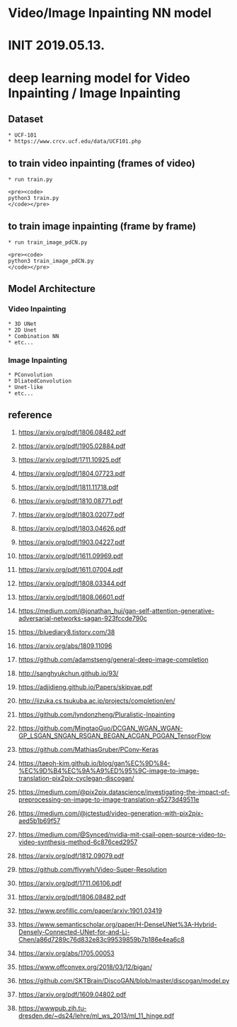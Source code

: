 
# Video/Image Inpainting NN model
# INIT 2019.05.13.
# deep learning model for Video Inpainting / Image Inpainting

## Dataset 

    * UCF-101
    * https://www.crcv.ucf.edu/data/UCF101.php

## to train video inpainting (frames of video)

    * run train.py

    <pre><code>
    python3 train.py
    </code></pre>

## to train image inpainting (frame by frame)

    * run train_image_pdCN.py

    <pre><code>
    python3 train_image_pdCN.py
    </code></pre>

## Model Architecture

### Video Inpainting

    * 3D UNet
    * 2D Unet
    * Combination NN
    * etc...

### Image Inpainting

    * PConvolution
    * DliatedConvolution
    * Unet-like 
    * etc...

## reference

1. https://arxiv.org/pdf/1806.08482.pdf

2. https://arxiv.org/pdf/1905.02884.pdf

3. https://arxiv.org/pdf/1711.10925.pdf

4. https://arxiv.org/pdf/1804.07723.pdf

5. https://arxiv.org/pdf/1811.11718.pdf

6. https://arxiv.org/pdf/1810.08771.pdf

7. https://arxiv.org/pdf/1803.02077.pdf

8. https://arxiv.org/pdf/1803.04626.pdf

9. https://arxiv.org/pdf/1903.04227.pdf

10. https://arxiv.org/pdf/1611.09969.pdf

11. https://arxiv.org/pdf/1611.07004.pdf

12. https://arxiv.org/pdf/1808.03344.pdf

13. https://arxiv.org/pdf/1808.06601.pdf

14. https://medium.com/@jonathan_hui/gan-self-attention-generative-adversarial-networks-sagan-923fccde790c

15. https://bluediary8.tistory.com/38

16. https://arxiv.org/abs/1809.11096

17. https://github.com/adamstseng/general-deep-image-completion

18. http://sanghyukchun.github.io/93/

19. https://adjidieng.github.io/Papers/skipvae.pdf

20. http://iizuka.cs.tsukuba.ac.jp/projects/completion/en/

21. https://github.com/lyndonzheng/Pluralistic-Inpainting

22. https://github.com/MingtaoGuo/DCGAN_WGAN_WGAN-GP_LSGAN_SNGAN_RSGAN_BEGAN_ACGAN_PGGAN_TensorFlow

23. https://github.com/MathiasGruber/PConv-Keras

24. https://taeoh-kim.github.io/blog/gan%EC%9D%84-%EC%9D%B4%EC%9A%A9%ED%95%9C-image-to-image-translation-pix2pix-cyclegan-discogan/

25. https://medium.com/@pix2pix.datascience/investigating-the-impact-of-preprocessing-on-image-to-image-translation-a5273d49511e

26. https://medium.com/@jctestud/video-generation-with-pix2pix-aed5b1b69f57

27. https://medium.com/@Synced/nvidia-mit-csail-open-source-video-to-video-synthesis-method-6c876ced2957

28. https://arxiv.org/pdf/1812.09079.pdf

29. https://github.com/flyywh/Video-Super-Resolution

30. https://arxiv.org/pdf/1711.06106.pdf

31. https://arxiv.org/pdf/1806.08482.pdf

32. https://www.profillic.com/paper/arxiv:1901.03419

33. https://www.semanticscholar.org/paper/H-DenseUNet%3A-Hybrid-Densely-Connected-UNet-for-and-Li-Chen/a86d7289c76d832e83c99539859b7b186e4ea6c8

34. https://arxiv.org/abs/1705.00053

35. https://www.offconvex.org/2018/03/12/bigan/

36. https://github.com/SKTBrain/DiscoGAN/blob/master/discogan/model.py

37. https://arxiv.org/pdf/1609.04802.pdf

38. https://wwwpub.zih.tu-dresden.de/~ds24/lehre/ml_ws_2013/ml_11_hinge.pdf